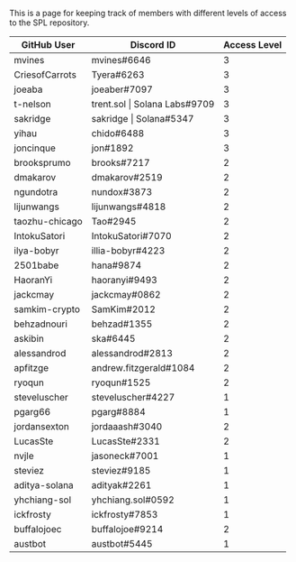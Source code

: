 This is a page for keeping track of members with different levels of access to the SPL repository.

| GitHub User    | Discord ID                    | Access Level |
|----------------|-------------------------------|--------------|
| mvines         | mvines#6646                   | 3            |
| CriesofCarrots | Tyera#6263                    | 3            |
| joeaba         | joeaber#7097                  | 3            |
| t-nelson       | trent.sol \| Solana Labs#9709 | 3            |
| sakridge       | sakridge \| Solana#5347       | 3            |
| yihau          | chido#6488                    | 3            |
| joncinque      | jon#1892                      | 3            |
| brooksprumo    | brooks#7217                   | 2            |
| dmakarov       | dmakarov#2519                 | 2            |
| ngundotra      | nundox#3873                   | 2            |
| lijunwangs     | lijunwangs#4818               | 2            |
| taozhu-chicago | Tao#2945                      | 2            |
| IntokuSatori   | IntokuSatori#7070             | 2            |
| ilya-bobyr     | illia-bobyr#4223              | 2            |
| 2501babe       | hana#9874                     | 2            |
| HaoranYi       | haoranyi#9493                 | 2            |
| jackcmay       | jackcmay#0862                 | 2            |
| samkim-crypto  | SamKim#2012                   | 2            |
| behzadnouri    | behzad#1355                   | 2            |
| askibin        | ska#6445                      | 2            |
| alessandrod    | alessandrod#2813              | 2            |
| apfitzge       | andrew.fitzgerald#1084        | 2            |
| ryoqun         | ryoqun#1525                   | 2            |
| steveluscher   | steveluscher#4227             | 1            |
| pgarg66        | pgarg#8884                    | 1            |
| jordansexton   | jordaaash#3040                | 2 |
| LucasSte       | LucasSte#2331                 | 2 |
| nvjle          | jasoneck#7001                 | 1            |
| steviez        | steviez#9185                  | 1            |
| aditya-solana  | adityak#2261                  | 1            |
| yhchiang-sol | yhchiang.sol#0592 | 1 |
| ickfrosty | ickfrosty#7853 | 1 |
| buffalojoec | buffalojoe#9214 | 2 |
| austbot | austbot#5445 | 1 |
